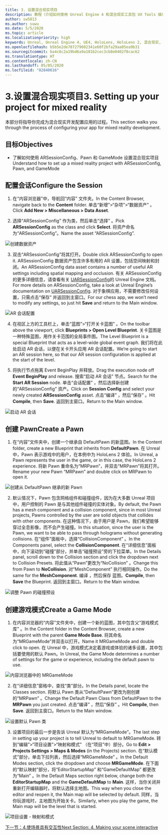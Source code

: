 ```yaml
---
title: 3. 设置混合现实项目
description: 教程（介绍如何使用 Unreal Engine 4 和混合现实工具包 UX Tools 插件构建一款简单的象棋应用）第 3 部分
author: sw5813
ms.author: suwu
ms.date: 5/5/2020
ms.topic: article
ms.localizationpriority: high
keywords: Unreal, Unreal Engine 4, UE4, HoloLens, HoloLens 2, 混合现实, 教程, 入门, mrtk, uxt, UX Tools, 文档
ms.openlocfilehash: b5b5e2de787279602341e60f2bfa29aa05ea9b31
ms.sourcegitcommit: ba4c8c2a19bd6a9a181b2cec3cb8e0402f8cac62
ms.translationtype: HT
ms.contentlocale: zh-CN
ms.lasthandoff: 05/05/2020
ms.locfileid: "82840616"
---
```

# <a name="3-setting-up-your-project-for-mixed-reality"></a><span data-ttu-id="724ac-104">3.设置混合现实项目</span><span class="sxs-lookup"><span data-stu-id="724ac-104">3. Setting up your project for mixed reality</span></span>

<span data-ttu-id="724ac-105">本部分将指导你完成为混合现实开发配置应用的过程。</span><span class="sxs-lookup"><span data-stu-id="724ac-105">This section walks you through the process of configuring your app for mixed reality development.</span></span> 

## <a name="objectives"></a><span data-ttu-id="724ac-106">目标</span><span class="sxs-lookup"><span data-stu-id="724ac-106">Objectives</span></span>

* <span data-ttu-id="724ac-107">了解如何使用 ARSessionConfig、Pawn 和 GameMode 设置混合现实项目</span><span class="sxs-lookup"><span data-stu-id="724ac-107">Understand how to set up a mixed reality project with ARSessionConfig, Pawn, and GameMode</span></span>

## <a name="configure-the-session"></a><span data-ttu-id="724ac-108">配置会话</span><span class="sxs-lookup"><span data-stu-id="724ac-108">Configure the Session</span></span>

1. <span data-ttu-id="724ac-109">在“内容浏览器”中，导航回“内容”  文件夹。</span><span class="sxs-lookup"><span data-stu-id="724ac-109">In the Content Browser, navigate back to the **Content** folder.</span></span> <span data-ttu-id="724ac-110">单击“新增”>“杂项”>“数据资产”  。</span><span class="sxs-lookup"><span data-stu-id="724ac-110">Click **Add New > Miscellaneous > Data Asset**.</span></span> 

2. <span data-ttu-id="724ac-111">选择“ARSessionConfig”  作为类，然后单击“选择”  。</span><span class="sxs-lookup"><span data-stu-id="724ac-111">Pick **ARSessionConfig** as the class and click **Select**.</span></span> <span data-ttu-id="724ac-112">将资产命名为“ARSessionConfig”。</span><span class="sxs-lookup"><span data-stu-id="724ac-112">Name the asset “ARSessionConfig”.</span></span>

![创建数据资产](images/unreal-uxt/3-createasset.PNG)

3. <span data-ttu-id="724ac-114">双击“ARSessionConfig”将其打开。</span><span class="sxs-lookup"><span data-stu-id="724ac-114">Double click ARSessionConfig to open it.</span></span> <span data-ttu-id="724ac-115">ARSessionConfig 数据资产包含许多有用的 AR 设置，包括空间映射和封闭。</span><span class="sxs-lookup"><span data-stu-id="724ac-115">An ARSessionConfig data asset contains a number of useful AR settings including spatial mapping and occlusion.</span></span> <span data-ttu-id="724ac-116">有关 ARSessionConfig 的更多详细信息，请查看有关 [UARSessionConfig](https://docs.unrealengine.com/en-US/API/Runtime/AugmentedReality/UARSessionConfig/index.html)的 Unreal Engine 文档。</span><span class="sxs-lookup"><span data-stu-id="724ac-116">For more details on ARSessionConfig, take a look at Unreal Engine’s documentation on [UARSessionConfig](https://docs.unrealengine.com/en-US/API/Runtime/AugmentedReality/UARSessionConfig/index.html).</span></span> <span data-ttu-id="724ac-117">对于象棋应用，不需要修改任何设置，只需点击“保存”  并返回到主窗口。</span><span class="sxs-lookup"><span data-stu-id="724ac-117">For our chess app, we won’t need to modify any settings, so just hit **Save** and return to the Main window.</span></span> 

![AR 会话配置](images/unreal-uxt/3-arsessionconfig.PNG)

4. <span data-ttu-id="724ac-119">在视区上方的工具栏上，单击“蓝图”>“打开关卡蓝图”  。</span><span class="sxs-lookup"><span data-stu-id="724ac-119">On the toolbar above the viewport, click **Blueprints > Open Level Blueprint**.</span></span> <span data-ttu-id="724ac-120">关卡蓝图是一种特殊蓝图，用作关卡范围的全局事件图。</span><span class="sxs-lookup"><span data-stu-id="724ac-120">The Level Blueprint is a special Blueprint that acts as a level-wide global event graph.</span></span> <span data-ttu-id="724ac-121">我们将在此处启动 AR 会话，以便在关卡开头应用 AR 会话配置。</span><span class="sxs-lookup"><span data-stu-id="724ac-121">We’re going to start an AR session here, so that our AR session configuration is applied at the start of the level.</span></span>  

5. <span data-ttu-id="724ac-122">将执行节点拖离 Event BeginPlay  并释放。</span><span class="sxs-lookup"><span data-stu-id="724ac-122">Drag the execution node off **Event BeginPlay** and release.</span></span> <span data-ttu-id="724ac-123">搜索“启动 AR 会话”  节点。</span><span class="sxs-lookup"><span data-stu-id="724ac-123">Search for the **Start AR Session** node.</span></span> <span data-ttu-id="724ac-124">单击“会话配置”  ，然后选择新创建的“ARSessionConfig”  资产。</span><span class="sxs-lookup"><span data-stu-id="724ac-124">Click on **Session Config** and select your newly created **ARSessionConfig** asset.</span></span> <span data-ttu-id="724ac-125">点击“编译”  ，然后“保存”  。</span><span class="sxs-lookup"><span data-stu-id="724ac-125">Hit **Compile**, then **Save**.</span></span> <span data-ttu-id="724ac-126">返回到主窗口。</span><span class="sxs-lookup"><span data-stu-id="724ac-126">Return to the Main window.</span></span>

![启动 AR 会话](images/unreal-uxt/3-startarsession.PNG)

## <a name="create-a-pawn"></a><span data-ttu-id="724ac-128">创建 Pawn</span><span class="sxs-lookup"><span data-stu-id="724ac-128">Create a Pawn</span></span>

1.  <span data-ttu-id="724ac-129">在“内容”文件夹中，创建一个继承自 DefaultPawn  的新蓝图。</span><span class="sxs-lookup"><span data-stu-id="724ac-129">In the Content folder, create a new Blueprint that inherits from **DefaultPawn**.</span></span> <span data-ttu-id="724ac-130">在 Unreal 中，Pawn 表示游戏中的用户，在本例中为 HoloLens 2 体验。</span><span class="sxs-lookup"><span data-stu-id="724ac-130">In Unreal, a Pawn represents the user in the game, or in this case, the HoloLens 2 experience.</span></span> <span data-ttu-id="724ac-131">将新 Pawn 重命名为“MRPawn”，并双击“MRPawn”将其打开。</span><span class="sxs-lookup"><span data-stu-id="724ac-131">Rename your new Pawn “MRPawn” and double click on MRPawn to open it.</span></span> 

![创建从 DefaultPawn 继承的新 Pawn](images/unreal-uxt/3-defaultpawn.PNG)

2.  <span data-ttu-id="724ac-133">默认情况下，Pawn 包含网格组件和碰撞组件，因为在大多数 Unreal 项目中，用户控制的 Pawn 是与其他组件碰撞的实体对象。</span><span class="sxs-lookup"><span data-stu-id="724ac-133">By default, the Pawn has a mesh component and a collision component, since in most Unreal projects, Pawns controlled by the user are solid objects that collides with other components.</span></span> <span data-ttu-id="724ac-134">在这种情况下，由于用户是 Pawn，我们希望能够穿过全息影像，而不会产生碰撞。</span><span class="sxs-lookup"><span data-stu-id="724ac-134">In this situation, since the user is the Pawn, we want to be able to pass through holograms without generating collisions.</span></span> <span data-ttu-id="724ac-135">在“组件”面板中，选择“CollisionComponent”  。</span><span class="sxs-lookup"><span data-stu-id="724ac-135">In the Components panel, select the **CollisionComponent**.</span></span> <span data-ttu-id="724ac-136">在“详细信息”面板中，向下滚动到“碰撞”部分，并单击“碰撞预设”旁的下拉菜单。</span><span class="sxs-lookup"><span data-stu-id="724ac-136">In the Details panel, scroll down to the Collision section and click the dropdown next to Collision Presets.</span></span> <span data-ttu-id="724ac-137">将此值从“Pawn”更改为“NoCollision”  。</span><span class="sxs-lookup"><span data-stu-id="724ac-137">Change this from Pawn to **NoCollision**.</span></span> <span data-ttu-id="724ac-138">对“MeshComponent”  执行相同操作。</span><span class="sxs-lookup"><span data-stu-id="724ac-138">Do the same for the **MeshComponent**.</span></span> <span data-ttu-id="724ac-139">编译  ，然后保存  蓝图。</span><span class="sxs-lookup"><span data-stu-id="724ac-139">**Compile**, then **Save** the Blueprint.</span></span> <span data-ttu-id="724ac-140">返回到主窗口。</span><span class="sxs-lookup"><span data-stu-id="724ac-140">Return to the Main window.</span></span> 

![调整 Pawn 的碰撞预设](images/unreal-uxt/3-nocollision.PNG)

## <a name="create-a-game-mode"></a><span data-ttu-id="724ac-142">创建游戏模式</span><span class="sxs-lookup"><span data-stu-id="724ac-142">Create a Game Mode</span></span>

1.  <span data-ttu-id="724ac-143">在内容浏览器的“内容”文件夹中，创建一个新的蓝图，其中包含父“游戏模式库”  。</span><span class="sxs-lookup"><span data-stu-id="724ac-143">In the Content folder in the Content Browser, create a new Blueprint with the parent **Game Mode Base**.</span></span> <span data-ttu-id="724ac-144">将其命名为“MRGameMode”并双击以打开。</span><span class="sxs-lookup"><span data-stu-id="724ac-144">Name it MRGameMode and double click to open.</span></span> <span data-ttu-id="724ac-145">在 Unreal 中，游戏模式决定着游戏或体验的诸多设置，其中包括要使用的默认 Pawn。</span><span class="sxs-lookup"><span data-stu-id="724ac-145">In Unreal, the Game Mode determines a number of settings for the game or experience, including the default pawn to use.</span></span> 

![内容浏览器中的 MRGameMode](images/unreal-uxt/3-gamemode.PNG)

2.  <span data-ttu-id="724ac-147">在“详细信息”窗格中，查找“类”部分。</span><span class="sxs-lookup"><span data-stu-id="724ac-147">In the Details panel, locate the Classes section.</span></span> <span data-ttu-id="724ac-148">将默认 Pawn 类从“DefaultPawn”更改为刚创建的“MRPawn”  。</span><span class="sxs-lookup"><span data-stu-id="724ac-148">Change the Default Pawn Class from DefaultPawn to the **MRPawn** you just created.</span></span> <span data-ttu-id="724ac-149">点击“编译”  ，然后“保存”  。</span><span class="sxs-lookup"><span data-stu-id="724ac-149">Hit **Compile**, then **Save**.</span></span> <span data-ttu-id="724ac-150">返回到主窗口。</span><span class="sxs-lookup"><span data-stu-id="724ac-150">Return to the Main window.</span></span> 

![设置默认 Pawn 类](images/unreal-uxt/3-setpawn.PNG)

3.  <span data-ttu-id="724ac-152">设置项目的最后一步是告诉 Unreal 默认为“MRGameMode”。</span><span class="sxs-lookup"><span data-stu-id="724ac-152">The last step in setting up your project is to tell Unreal to default to MRGameMode.</span></span> <span data-ttu-id="724ac-153">转到“编辑”>“项目设置”>“映射和模式”  （在“项目”中）部分。</span><span class="sxs-lookup"><span data-stu-id="724ac-153">Go to **Edit > Projects Settings > Maps & Modes** (in the Projects) section.</span></span> <span data-ttu-id="724ac-154">在“默认模式”部分，单击下拉列表，然后选择“MRGameMode”  。</span><span class="sxs-lookup"><span data-stu-id="724ac-154">In the Default Modes section, click the dropdown and choose **MRGameMode**.</span></span> <span data-ttu-id="724ac-155">在下面的“默认映射”部分，将“EditorStartupMap”  和“GameDefaultMap”  都更改为“Main”  。</span><span class="sxs-lookup"><span data-stu-id="724ac-155">In the Default Maps section right below, change both the **EditorStartupMap** and the **GameDefaultMap** to **Main**.</span></span> <span data-ttu-id="724ac-156">这样，当你关闭并重新打开编辑器时，将默认选择主地图。</span><span class="sxs-lookup"><span data-stu-id="724ac-156">This way when you close the editor and reopen it, the Main map will be selected by default.</span></span> <span data-ttu-id="724ac-157">同样，当你玩游戏时，主地图为开始关卡。</span><span class="sxs-lookup"><span data-stu-id="724ac-157">Similarly, when you play the game, the Main map will be the level that is started.</span></span> 

![项目设置 - 映射和模式](images/unreal-uxt/3-mapsandmodes.PNG)

[<span data-ttu-id="724ac-159">下一节：4.使场景具有交互性</span><span class="sxs-lookup"><span data-stu-id="724ac-159">Next Section: 4. Making your scene interactive</span></span>](unreal-uxt-ch4.md)